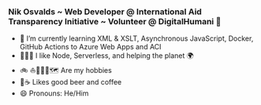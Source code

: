 ### Nik Osvalds ~ Web Developer @ International Aid Transparency Initiative ~ Volunteer @ DigitalHumani 🌲
- 🌱 I’m currently learning XML & XSLT, Asynchronous JavaScript, Docker, GitHub Actions to Azure Web Apps and ACI
- 👨🏻‍💻 I like Node, Serverless, and helping the planet 🌍   
- 🚲 ⛵️🏃🏻‍♂️🗺 Are my hobbies 
- 🍻☕️ Likes good beer and coffee
- 😄 Pronouns: He/Him
